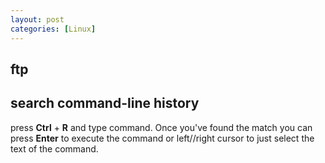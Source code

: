 ```yaml
---
layout: post
categories: [Linux]
---
```


## ftp

## search command-line history
press __Ctrl__ + __R__ and type command. Once you've found the match you can
press __Enter__ to execute the command or left//right cursor to just select 
the text of the command.
